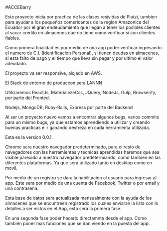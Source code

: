 #ACCEBarry

Este proyecto inicia por practica de las clases resividas de Platzi, tambien para ayudar a los pequeños comericantes de la region Amazonica del Ecuador por el gran endeudamiento que llegan a tener los posibles clientes al sacar credito en almacenes que no tiene como verificar si son clientes fiables.

Como primera finalidad es por medio de una app poder verificar ingresando el numero de C.I. (Identificacion Personal), si tienen deudas en almacenes, si esta falto de pago y el tiempo que lleva sin pagar y por ultimo el valor adeudado. 

El proyecto va ser responsive, alojado en AWS. 

El Stack de entorno de produccon sera LANNN

Utilizaremos ReactJs, MaterialezeCss, JQuery, NodeJs, Gulp, Browserify, por parte del Fronted.

Nodejs, MongoDB, Ruby-Rails, Express por parte del Backend  

Al ser un proyecto nuevo vamos a encontrar algunos bugs, varios commits para un mismo bugs, ya que estamos aprendiendo a utilizar y creando buenas practicas e ir ganando destreza en cada herramienta utilizada.

Esta es la version 0.0.1.

Chrome sera nuestro navegador predeterminado, para el resto de navegadores con las herramientas y tecnicas aprendidas haremos que sea visible parecido a nuestro navegador predetermiando, como tambien en las diferentes plataformas. Ya que sera utilizado tanto en desktop como en movil.

Por medio de un registro se dara la habilitacion al usuario para ingresar al app. Este sera por medio de una cuenta de Facebook, Twitter o por email y una contraseña.

Esta base de datos sera actualizada mensualmente con la ayuda de los almacenes que se encuntreen registrado los cuales enviaran la lista con lo detalles a ser vistos en el App, esta sera la primera fase. 

En una segunda fase poder hacerlo directamnte desde el app. Como también poner mas funciones que se iran viendo en la puesta del app.  
